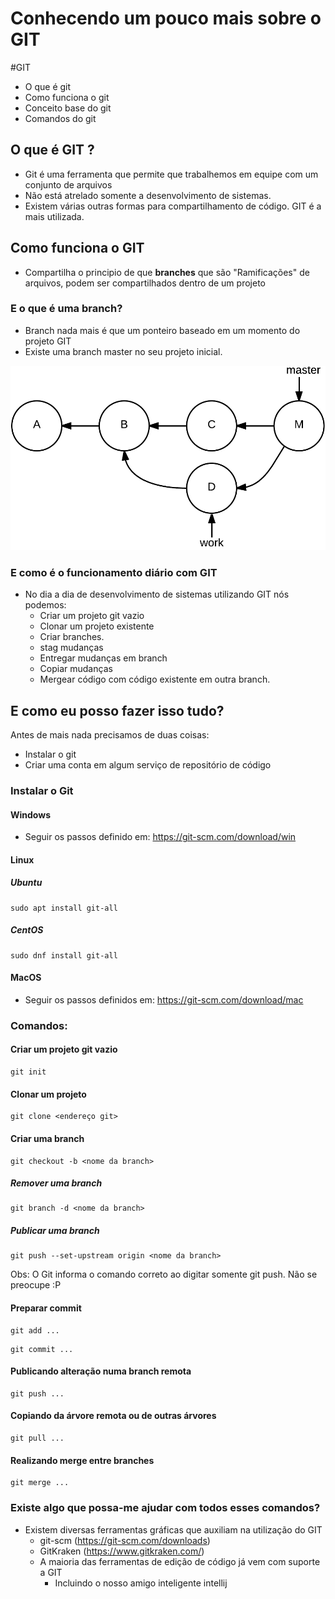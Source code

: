 # Conhecendo um pouco mais sobre o GIT
#GIT

- O que é git
- Como funciona o git
- Conceito base do git
- Comandos do git

## O que é GIT ?
- Git é uma ferramenta que permite que trabalhemos em equipe com um conjunto de arquivos
- Não está atrelado somente a desenvolvimento de sistemas.
- Existem várias outras formas para compartilhamento de código.
  GIT é a mais utilizada.

## Como funciona o GIT
- Compartilha o principio de que __branches__ que são "Ramificações" de arquivos, podem ser compartilhados dentro de um projeto
### E o que é uma branch?
- Branch nada mais é que um ponteiro baseado em um momento do projeto GIT
- Existe uma branch master no seu projeto inicial.

![Imagem Branch](src/main/resources/img.png)

### E como é o funcionamento diário com GIT
- No dia a dia de desenvolvimento de sistemas utilizando GIT nós podemos:
    - Criar um projeto git vazio
    - Clonar um projeto existente
    - Criar branches.
    - stag mudanças
    - Entregar mudanças em branch
    - Copiar mudanças
    - Mergear código com código existente em outra branch.

## E como eu posso fazer isso tudo?
Antes de mais nada precisamos de duas coisas:
- Instalar o git
- Criar uma conta em algum serviço de repositório de código
### Instalar o Git
#### Windows
- Seguir os passos definido em:
  https://git-scm.com/download/win

#### Linux
##### Ubuntu
```
sudo apt install git-all
```

##### CentOS
```
sudo dnf install git-all
```

#### MacOS
- Seguir os passos definidos em:
  https://git-scm.com/download/mac
### Comandos:
#### Criar um projeto git vazio
```
git init
``` 

#### Clonar um projeto
```
git clone <endereço git>
``` 

#### Criar uma branch
```
git checkout -b <nome da branch>
```

##### Remover uma branch
```
git branch -d <nome da branch>

```
##### Publicar uma branch
```
git push --set-upstream origin <nome da branch>

``` 
Obs: O Git informa o comando correto ao digitar somente git push. Não se preocupe :P
#### Preparar commit
```
git add ...
```
```
git commit ...
```
#### Publicando alteração numa branch remota
```
git push ...
```
#### Copiando da árvore remota ou de outras árvores
```
git pull ...
```
#### Realizando merge entre branches
```
git merge ...
```


### Existe algo que possa-me ajudar com todos esses comandos?
- Existem diversas ferramentas gráficas que auxiliam na utilização do GIT
    - git-scm (https://git-scm.com/downloads)
    - GitKraken (https://www.gitkraken.com/)
    - A maioria das ferramentas de edição de código já vem com suporte a GIT
        - Incluindo o nosso amigo inteligente intellij

